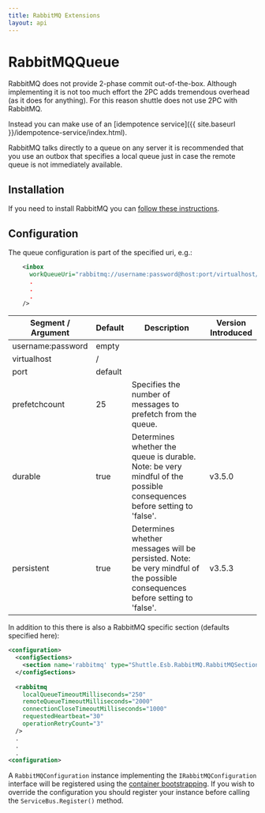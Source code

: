 ```yaml
---
title: RabbitMQ Extensions
layout: api
---
```

# RabbitMQQueue

RabbitMQ does not provide 2-phase commit out-of-the-box.  Although implementing it is not too much effort the 2PC adds tremendous overhead (as it does for anything).  For this reason shuttle does not use 2PC with RabbitMQ.

Instead you can make use of an [idempotence service]({{ site.baseurl }}/idempotence-service/index.html).

RabbitMQ talks directly to a queue on any server it is recommended that you use an outbox that specifies a local queue just in case the remote queue is not immediately available.

## Installation

If you need to install RabbitMQ you can <a target='_blank' href='https://www.rabbitmq.com/install-windows.html'>follow these instructions</a>.

## Configuration

The queue configuration is part of the specified uri, e.g.:

``` xml
    <inbox
      workQueueUri="rabbitmq://username:password@host:port/virtualhost/queue?prefetchCount=25&amp;durable=true&amp;persistent=true"
	  .
	  .
	  .
    />
```

| Segment / Argument | Default	| Description | Version Introduced |
| --- | --- | --- | --- |
| username:password	 | empty|	| |
| virtualhost		 | /	|	| |
| port				 | default	|	| |
| prefetchcount			 | 25		| Specifies the number of messages to prefetch from the queue. | |
| durable			 | true     | Determines whether the queue is durable.  Note: be very mindful of the possible consequences before setting to 'false'. | v3.5.0 |
| persistent			 | true     | Determines whether messages will be persisted.  Note: be very mindful of the possible consequences before setting to 'false'. | v3.5.3 |

In addition to this there is also a RabbitMQ specific section (defaults specified here):

``` xml
<configuration>
  <configSections>
    <section name='rabbitmq' type="Shuttle.Esb.RabbitMQ.RabbitMQSection, Shuttle.Esb.RabbitMQ"/>
  </configSections>
  
  <rabbitmq
	localQueueTimeoutMilliseconds="250"
	remoteQueueTimeoutMilliseconds="2000"
	connectionCloseTimeoutMilliseconds="1000"
	requestedHeartbeat="30"
	operationRetryCount="3"
  />
  .
  .
  .
<configuration>
```

A `RabbitMQConfiguration` instance implementing the `IRabbitMQConfiguration` interface will be registered using the [container bootstrapping](http://shuttle.github.io/shuttle-core/overview-container/#Bootstrapping).  If you wish to override the configuration you should register your instance before calling the `ServiceBus.Register()` method.
